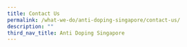 ```yaml
---
title: Contact Us
permalink: /what-we-do/anti-doping-singapore/contact-us/
description: ""
third_nav_title: Anti Doping Singapore
---
```

